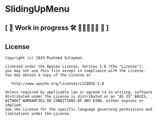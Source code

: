 # SlidingUpMenu

##  \[ 🚧 Work in progress 🛠 👷🔧👷‍♀️️🔧️ 🚧 \]

##  License

    Copyright (c) 2019 Rasheed Sulayman.

    Licensed under the Apache License, Version 2.0 (the "License");
    you may not use this file except in compliance with the License.
    You may obtain a copy of the License at

       http://www.apache.org/licenses/LICENSE-2.0

    Unless required by applicable law or agreed to in writing, software
    distributed under the License is distributed on an "AS IS" BASIS,
    WITHOUT WARRANTIES OR CONDITIONS OF ANY KIND, either express or implied.
    See the License for the specific language governing permissions and
    limitations under the License.
